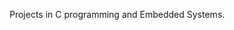 Projects in C programming and Embedded Systems.

<!---
YoussefMakram27/YoussefMakram27 is a ✨ special ✨ repository because its `README.md` (this file) appears on your GitHub profile.
You can click the Preview link to take a look at your changes.
--->
